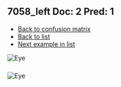 ## 7058_left Doc: 2 Pred: 1
- [Back to confusion matrix](https://github.com/juliandewit/kaggle_retinopathy/blob/master/matrix.md)
- [Back to list](https://github.com/juliandewit/kaggle_retinopathy/blob/master/lists/21/list.md)
- [Next example in list](https://github.com/juliandewit/kaggle_retinopathy/blob/master/lists/21/70/7063_left.md)

![Eye](https://retinopaty.blob.core.windows.net/size1024/7058_left_2.jpeg)

### 

![Eye]()

